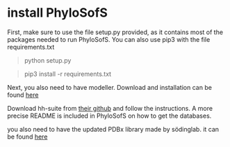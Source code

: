 # install PhyloSofS

First, make sure to use the file setup.py provided, as it contains most of the packages needed to run PhyloSofS. You can also use pip3 with the file requirements.txt

> python setup.py

> pip3 install -r requirements.txt

Next, you also need to have modeller. Download and installation can be found [here](https://salilab.org/modeller/)

Download hh-suite from [their github](https://github.com/soedinglab/hh-suite) and follow the instructions. A more precise README is included in PhyloSofS on how to get the databases.

you also need to have the updated PDBx library made by södinglab. it can be found [here](https://github.com/soedinglab/pdbx)


